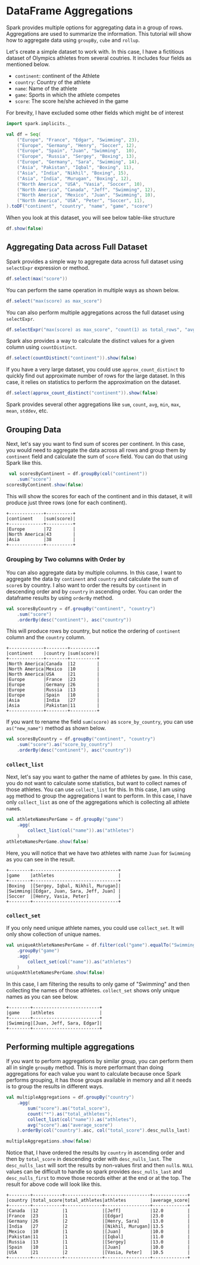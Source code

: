 # DataFrame Aggregations

Spark provides multiple options for aggregating data in a group of rows. Aggregations are used to summarize the information. This tutorial will show how to aggregate data using `groupBy`, `cube` and `rollup`.

Let's create a simple dataset to work with. In this case, I have a fictitious dataset of Olympics athletes from several coutries. It includes four fields as mentioned below.

- `continent`: continent of the Athlete
- `country`: Country of the athlete
- `name`: Name of the athlete
- `game`: Sports in which the athlete competes
- `score`: The score he/she achieved in the game

For brevity, I have excluded some other fields which might be of interest

```scala
import spark.implicits._

val df = Seq(
    ("Europe", "France", "Edgar", "Swimming", 23),
    ("Europe", "Germany", "Henry", "Soccer", 12),
    ("Europe", "Spain", "Juan", "Swimming",  10),
    ("Europe", "Russia", "Sergey", "Boxing", 13),
    ("Europe", "Germany", "Sara", "Swimming", 14),
    ("Asia", "Pakistan", "Iqbal", "Boxing", 11),
    ("Asia", "India", "Nikhil", "Boxing", 15),
    ("Asia", "India", "Murugan", "Boxing", 12),
    ("North America", "USA", "Vasia", "Soccer", 10),
    ("North America", "Canada", "Jeff", "Swimming", 12),
    ("North America", "Mexico", "Juan", "Swimming", 10),
    ("North America", "USA", "Peter", "Soccer", 11),
).toDF("continent", "country", "name", "game", "score")
```

When you look at this dataset, you will see below table-like structure

```scala
df.show(false)
```

## Aggregating Data across Full Dataset

Spark provides a simple way to aggregate data across full dataset using `selectExpr` expression or method.

```scala
df.select(max("score"))
```

You can perform the same operation in multiple ways as shown below.

```scala
df.select("max(score) as max_score")
```

You can also perform multiple aggregations across the full dataset using `selectExpr`.

```scala
df.selectExpr("max(score) as max_score", "count(1) as total_rows", "avg(score) as avg_score")
```

Spark also provides a way to calculate the distinct values for a given column using `countDistinct`.

```scala
df.select(countDistinct("continent")).show(false)
```

If you have a very large dataset, you could use `approx_count_distinct` to quickly find out approximate number of rows for the large dataset. In this case, it relies on statistics to perform the approximation on the dataset.

```scala
df.select(approx_count_distinct("continent")).show(false)
```

Spark provides several other aggregations like `sum`, `count`, `avg`, `min`, `max`, `mean`, `stddev`, etc.

## Grouping Data

Next, let's say you want to find sum of scores per continent. In this case, you would need to aggregate the data across all rows and group them by `continent` field and calculate the sum of `score` field. You can do that using Spark like this.

```scala
 val scoresByContinent = df.groupBy(col("continent"))
    .sum("score")
scoresByContinent.show(false)
```

This will show the scores for each of the continent and in this dataset, it will produce just three rows (one for each continent).

```plaintext
+-------------+----------+
|continent    |sum(score)|
+-------------+----------+
|Europe       |72        |
|North America|43        |
|Asia         |38        |
+-------------+----------+
```

### Grouping by Two columns with Order by

You can also aggregate data by multiple columns. In this case, I want to aggregate the data by `continent` and `country` and calculate the sum of `score`s by country. I also want to order the results by `continent` in descending order and by `country` in ascending order. You can order the dataframe results by using `orderBy` method.

```scala
val scoresByCountry = df.groupBy("continent", "country")
    .sum("score")
    .orderBy(desc("continent"), asc("country"))
```

This will produce rows by country, but notice the ordering of `continent` column and the `country` column.

```plaintext
+-------------+--------+----------+
|continent    |country |sum(score)|
+-------------+--------+----------+
|North America|Canada  |12        |
|North America|Mexico  |10        |
|North America|USA     |21        |
|Europe       |France  |23        |
|Europe       |Germany |26        |
|Europe       |Russia  |13        |
|Europe       |Spain   |10        |
|Asia         |India   |27        |
|Asia         |Pakistan|11        |
+-------------+--------+----------+
```

If you want to rename the field `sum(score)` as `score_by_country`, you can use `as("new_name")` method as shown below.

```scala
val scoresByCountry = df.groupBy("continent", "country")
    .sum("score").as("score_by_country")
    .orderBy(desc("continent"), asc("country"))
```

### `collect_list`

Next, let's say you want to gather the name of athletes by `game`. In this case, you do not want to calculate some statistics, but want to collect names of those athletes. You can use `collect_list` for this. In this case, I am using `agg` method to group the aggregations I want to perform. In this case, I have only `collect_list` as one of the aggregations which is collecting all athlete `name`s.

```scala
val athleteNamesPerGame = df.groupBy("game")
    .agg(
        collect_list(col("name")).as("athletes")
    )
athleteNamesPerGame.show(false)
```

Here, you will notice that we have two athletes with name `Juan` for `Swimming` as you can see in the result.

```plaintext
+--------+--------------------------------+
|game    |athletes                        |
+--------+--------------------------------+
|Boxing  |[Sergey, Iqbal, Nikhil, Murugan]|
|Swimming|[Edgar, Juan, Sara, Jeff, Juan] |
|Soccer  |[Henry, Vasia, Peter]           |
+--------+--------------------------------+
```

### `collect_set`

If you only need unique athlete names, you could use `collect_set`. It will only show collection of unique names.

```scala
val uniqueAthleteNamesPerGame = df.filter(col("game").equalTo("Swimming"))
    .groupBy("game")
    .agg(
        collect_set(col("name")).as("athletes")
    )
uniqueAthleteNamesPerGame.show(false)
```

In this case, I am filtering the results to only game of "Swimming" and then collecting the names of those athletes. `collect_set` shows only unique names as you can see below.

```plaintext
+--------+-------------------------+
|game    |athletes                 |
+--------+-------------------------+
|Swimming|[Juan, Jeff, Sara, Edgar]|
+--------+-------------------------+
```

## Performing multiple aggregations

If you want to perform aggregations by similar group, you can perform them all in single `groupBy` method. This is more performant than doing aggregations for each value you want to calculate because once Spark performs grouping, it has those groups available in memory and all it needs is to group the results in different ways.

```scala
val multipleAggregations = df.groupBy("country")
    .agg(
        sum("score").as("total_score"),
        count("*").as("total_athletes"),
        collect_list(col("name")).as("athletes"),
        avg("score").as("average_score")
    ).orderBy(col("country").asc, col("total_score").desc_nulls_last)

multipleAggregations.show(false)
```

Notice that, I have ordered the results by `country` in ascending order and then by `total_score` in descending order with `desc_nulls_last`. The `desc_nulls_last` will sort the results by non-values first and then `null`s. `NULL` values can be difficult to handle so spark provides `desc_nulls_last` and `desc_nulls_first` to move those records either at the end or at the top. The result for above code will look like this.

```plaintext
+--------+-----------+--------------+-----------------+-------------+
|country |total_score|total_athletes|athletes         |average_score|
+--------+-----------+--------------+-----------------+-------------+
|Canada  |12         |1             |[Jeff]           |12.0         |
|France  |23         |1             |[Edgar]          |23.0         |
|Germany |26         |2             |[Henry, Sara]    |13.0         |
|India   |27         |2             |[Nikhil, Murugan]|13.5         |
|Mexico  |10         |1             |[Juan]           |10.0         |
|Pakistan|11         |1             |[Iqbal]          |11.0         |
|Russia  |13         |1             |[Sergey]         |13.0         |
|Spain   |10         |1             |[Juan]           |10.0         |
|USA     |21         |2             |[Vasia, Peter]   |10.5         |
+--------+-----------+--------------+-----------------+-------------+
```
